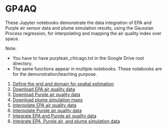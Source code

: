 # GP4AQ

These Jupyter notebooks demonstrate the data integration of EPA and Purple air sensor data and plume simulation results, using the Gaussian Process regression, for interpolating and mapping the air quality index over space. 

Note: 
- You have to have purpleair_chicago.txt in the Google Drive root directory.
- The same functions appear in multiple notebooks. These notebooks are for the demonstration/teaching purpose. 

1. [Define the grid and domain for spatial estimation](https://colab.research.google.com/drive/16wAbVfjq0C5IVNNnPQAzOPxHDMFUen-I#scrollTo=JNnxyufi4dYZ)
3. [Download EPA air quality data](https://colab.research.google.com/drive/1EFb5uq7qPmVVqnoOleWOhnmCx5qh2sef#scrollTo=syw-yRQTfCTA)
4. [Download Purple air quality data](https://colab.research.google.com/drive/1TrU84Ihoo-qeyRDWnmxCji021k5Iu1Ij#scrollTo=XJdnKwwA3Vn7)
5. [Download plume simulation maps](https://colab.research.google.com/drive/11MJWrrpR7ZWrhRqhgDrEM92F3N1xQWJk#scrollTo=mSJ8p5VAccxR)
6. [Interpolate EPA air quality data](https://colab.research.google.com/drive/1eG93BWgQ6GnjsilBuLQf1lJmF7hRkyr2#scrollTo=ZvowwJXMvqIj)
7. [Interpolate Purple air quality data](https://colab.research.google.com/drive/1UlVMgmVKPryp-GIoNvC-s86lxyGiPyRB#scrollTo=Yark1lZ0vIq8)
8. [Integrate EPA and Purple air quality data](https://colab.research.google.com/drive/1rGDzyeyLm5rC3jtO8YMY6zh4mJZmbO37#scrollTo=p8MKxYr2TWkw)
9. [Integrate EPA, Purple air, and plume simulation data](https://colab.research.google.com/drive/17-Cp5kVMSGLnwdjw03hAwY85DmNR06Kb#scrollTo=LP8UYCZQT7-l)
